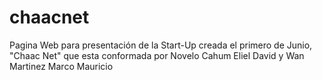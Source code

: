# chaacnet
Pagina Web para presentación de la Start-Up creada el primero de Junio, "Chaac Net" que esta conformada por Novelo Cahum Eliel David y Wan Martinez Marco Mauricio
